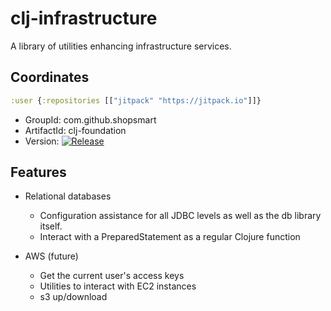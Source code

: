 # clj-infrastructure

A library of utilities enhancing infrastructure services.

## Coordinates

```clojure
:user {:repositories [["jitpack" "https://jitpack.io"]]}
```

* GroupId: com.github.shopsmart
* ArtifactId: clj-foundation
* Version: [![Release](http://jitpack.io/v/com.github.shopsmart/clj-infrastructure.svg)](https://jitpack.io/#shopsmart/clj-infrastructure)


## Features

* Relational databases
  * Configuration assistance for all JDBC levels as well as the db library itself.
  * Interact with a PreparedStatement as a regular Clojure function

* AWS (future)
  * Get the current user's access keys
  * Utilities to interact with EC2 instances
  * s3 up/download

